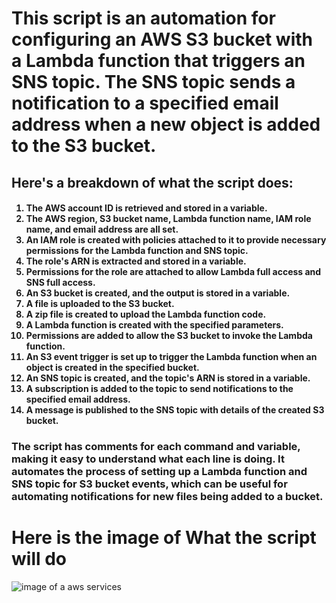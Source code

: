 
<h1>This script is an automation for configuring an AWS S3 bucket with a Lambda function that triggers an SNS topic. The SNS topic sends a notification to a specified email address when a new object is added to the S3 bucket.</h1>

<h2>Here's a breakdown of what the script does:</h2>

<h4><ol><li>The AWS account ID is retrieved and stored in a variable.</li>
<li>The AWS region, S3 bucket name, Lambda function name, IAM role name, and email address are all set.</li>
<li>An IAM role is created with policies attached to it to provide necessary permissions for the Lambda function and SNS topic.</li>
<li>The role's ARN is extracted and stored in a variable.</li>
<li>Permissions for the role are attached to allow Lambda full access and SNS full access.</li>
<li>An S3 bucket is created, and the output is stored in a variable.</li>
<li>A file is uploaded to the S3 bucket.</li>
<li>A zip file is created to upload the Lambda function code.</li>
<li>A Lambda function is created with the specified parameters.</li>
<li>Permissions are added to allow the S3 bucket to invoke the Lambda function.</li>
<li>An S3 event trigger is set up to trigger the Lambda function when an object is created in the specified bucket.</li>
<li>An SNS topic is created, and the topic's ARN is stored in a variable.</li>
<li>A subscription is added to the topic to send notifications to the specified email address.</li>
<li>A message is published to the SNS topic with details of the created S3 bucket.</li></ol></h4>

<h3>
The script has comments for each command and variable, making it easy to understand what each line is doing. It automates the process of setting up a Lambda function and SNS topic for S3 bucket events, which can be useful for automating notifications for new files being added to a bucket.
</h3>
<h1>Here is the image of What the script will do</h1>
<img src="https://user-images.githubusercontent.com/43399466/232058778-a7299e9b-9892-471c-a05d-14d773b5b333.png" alt="image of a aws services" usemap="mymap">
